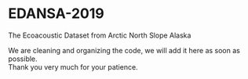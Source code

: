 # EDANSA-2019
The Ecoacoustic Dataset from Arctic North Slope Alaska

We are cleaning and organizing the code, we will add it here as soon as possible.  
Thank you very much for your patience.
